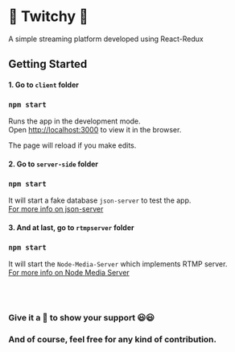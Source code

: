 # :satellite: Twitchy :satellite:
A simple streaming platform developed using React-Redux

## Getting Started

#### 1. Go to `client` folder
### `npm start`

Runs the app in the development mode.<br />
Open [http://localhost:3000](http://localhost:3000) to view it in the browser.

The page will reload if you make edits.<br />

#### 2. Go to `server-side` folder
### `npm start`

It will start a fake database `json-server` to test the app.<br/>
[For more info on json-server](https://github.com/typicode/json-server)

#### 3. And at last, go to `rtmpserver` folder
### `npm start`

It will start the `Node-Media-Server` which implements RTMP server.<br/>
[For more info on Node Media Server](https://github.com/illuspas/Node-Media-Server)

<br/><br/>
### Give it a :star2: to show your support :smiley::smiley:
### And of course, feel free for any kind of contribution.
